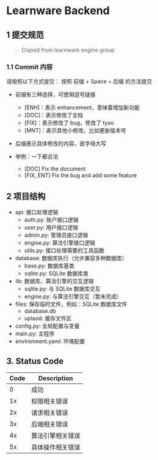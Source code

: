 # Learnware Backend

## 1 提交规范

> Copied from learnware engine group

### 1.1 Commit 内容

请按照以下方式提交：
按照 前缀 + Space + 后缀 的方法提交
* 前缀有三种选择，可使用逗号链接
  *  [ENH]：表示 enhancement，意味着增加新功能
  *  [DOC]：表示修改了文档
  *  [FIX]：表示修改了 bug，修改了 tyoo
  *  [MNT]：表示其他小修改，比如更新版本号

* 后缀表示具体修改的内容，首字母大写
  
* 举例：一下都合法
  * [DOC] Fix the document
  * [FIX, ENT] Fix the bug and add some feature



## 2 项目结构

* api: 接口处理逻辑
  * auth.py: 账户接口逻辑
  * user.py: 用户接口逻辑
  * admin.py: 管理员接口逻辑
  * engine.py: 算法引擎接口逻辑
  * utils.py: 接口处理需要的工具函数
* database: 数据库执行（允许兼容多种数据库）
  * base.py: 数据库基类
  * sqlite.py: SQLite 数据库类
* lib: 数据库、算法引擎的交互逻辑
  * sqlite.py: 与 SQLite 数据库交互
  * engine.py: 与算法引擎交互（暂未完成）
* files: 保存临时文件，例如：SQLite 数据库文件
  * database.db
  * uplaod: 缓存文件区
* config.py: 全局配置与变量
* main.py: 主程序
* environment.yaml: 环境配置

## 3. Status Code

| Code | Description |
| ---- | ---- |
|   0  | 成功     |
|  1x  | 权限相关错误     |
|  2x  | 请求相关错误    |
|  3x  | 后端相关错误     |
|  4x  | 算法引擎相关错误     |
|  5x  | 具体操作相关错误     |

